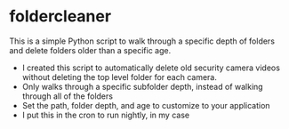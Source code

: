 # foldercleaner

This is a simple Python script to walk through a specific depth of folders and delete folders older than a specific age.

- I created this script to automatically delete old security camera videos without deleting the top level folder for each camera.
- Only walks through a specific subfolder depth, instead of walking through all of the folders
- Set the path, folder depth, and age to customize to your application
- I put this in the cron to run nightly, in my case 
